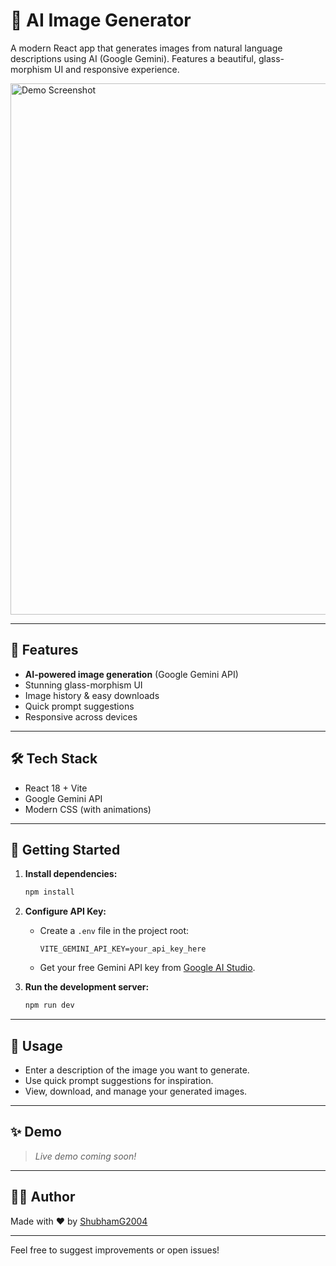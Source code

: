 # 🎨 AI Image Generator

A modern React app that generates images from natural language descriptions using AI (Google Gemini). Features a beautiful, glass-morphism UI and responsive experience.

<img width="1366" height="850" alt="Demo Screenshot" src="https://github.com/user-attachments/assets/594bfc47-343f-4f2d-99be-839809e98357" />

---

## 🚀 Features

- **AI-powered image generation** (Google Gemini API)
- Stunning glass-morphism UI
- Image history & easy downloads
- Quick prompt suggestions
- Responsive across devices

---

## 🛠 Tech Stack

- React 18 + Vite
- Google Gemini API
- Modern CSS (with animations)

---

## 🏁 Getting Started

1. **Install dependencies:**
   ```bash
   npm install
   ```

2. **Configure API Key:**
   - Create a `.env` file in the project root:
     ```env
     VITE_GEMINI_API_KEY=your_api_key_here
     ```
   - Get your free Gemini API key from [Google AI Studio](https://aistudio.google.com/).

3. **Run the development server:**
   ```bash
   npm run dev
   ```

---

## 📸 Usage

- Enter a description of the image you want to generate.
- Use quick prompt suggestions for inspiration.
- View, download, and manage your generated images.

---

## ✨ Demo

> _Live demo coming soon!_

---

## 🙋‍♂️ Author

Made with ❤️ by [ShubhamG2004](https://github.com/ShubhamG2004)

---

Feel free to suggest improvements or open issues!
